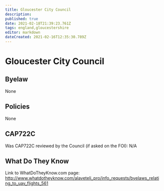 ```yaml
---
title: Gloucester City Council
description: 
published: true
date: 2021-02-18T21:39:23.761Z
tags: england,gloucestershire
editor: markdown
dateCreated: 2021-02-16T12:35:30.789Z
---
```


# Gloucester City Council

## Byelaw
None

## Policies
None

## CAP722C

Was CAP722C reviewed by the Council (if asked on the FOI): N/A

## What Do They Know

Link to WhatDoTheyKnow.com page:
http://www.whatdotheyknow.com/alaveteli_pro/info_requests/byelaws_relating_to_uav_flights_561

